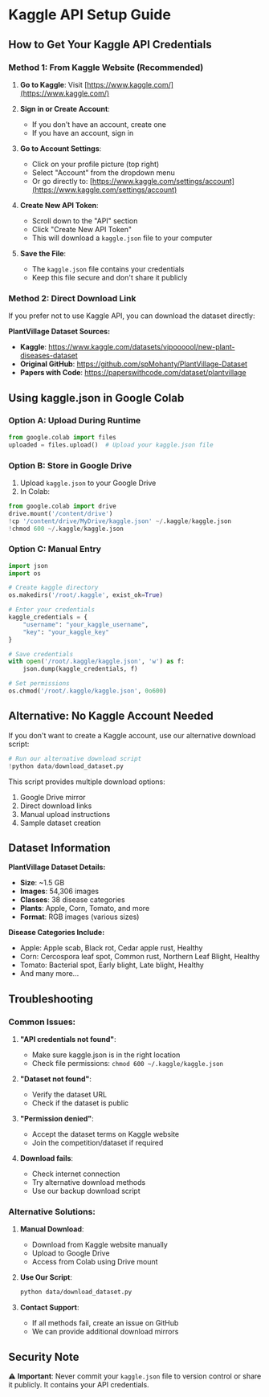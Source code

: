 # Kaggle API Setup Guide

## How to Get Your Kaggle API Credentials

### Method 1: From Kaggle Website (Recommended)

1. **Go to Kaggle**: Visit [https://www.kaggle.com/](https://www.kaggle.com/)

2. **Sign in or Create Account**: 
   - If you don't have an account, create one
   - If you have an account, sign in

3. **Go to Account Settings**:
   - Click on your profile picture (top right)
   - Select "Account" from the dropdown menu
   - Or go directly to: [https://www.kaggle.com/settings/account](https://www.kaggle.com/settings/account)

4. **Create New API Token**:
   - Scroll down to the "API" section
   - Click "Create New API Token"
   - This will download a `kaggle.json` file to your computer

5. **Save the File**: 
   - The `kaggle.json` file contains your credentials
   - Keep this file secure and don't share it publicly

### Method 2: Direct Download Link

If you prefer not to use Kaggle API, you can download the dataset directly:

**PlantVillage Dataset Sources:**
- **Kaggle**: https://www.kaggle.com/datasets/vipoooool/new-plant-diseases-dataset
- **Original GitHub**: https://github.com/spMohanty/PlantVillage-Dataset
- **Papers with Code**: https://paperswithcode.com/dataset/plantvillage

## Using kaggle.json in Google Colab

### Option A: Upload During Runtime
```python
from google.colab import files
uploaded = files.upload()  # Upload your kaggle.json file
```

### Option B: Store in Google Drive
1. Upload `kaggle.json` to your Google Drive
2. In Colab:
```python
from google.colab import drive
drive.mount('/content/drive')
!cp '/content/drive/MyDrive/kaggle.json' ~/.kaggle/kaggle.json
!chmod 600 ~/.kaggle/kaggle.json
```

### Option C: Manual Entry
```python
import json
import os

# Create kaggle directory
os.makedirs('/root/.kaggle', exist_ok=True)

# Enter your credentials
kaggle_credentials = {
    "username": "your_kaggle_username",
    "key": "your_kaggle_key"
}

# Save credentials
with open('/root/.kaggle/kaggle.json', 'w') as f:
    json.dump(kaggle_credentials, f)

# Set permissions
os.chmod('/root/.kaggle/kaggle.json', 0o600)
```

## Alternative: No Kaggle Account Needed

If you don't want to create a Kaggle account, use our alternative download script:

```python
# Run our alternative download script
!python data/download_dataset.py
```

This script provides multiple download options:
1. Google Drive mirror
2. Direct download links
3. Manual upload instructions
4. Sample dataset creation

## Dataset Information

**PlantVillage Dataset Details:**
- **Size**: ~1.5 GB
- **Images**: 54,306 images
- **Classes**: 38 disease categories
- **Plants**: Apple, Corn, Tomato, and more
- **Format**: RGB images (various sizes)

**Disease Categories Include:**
- Apple: Apple scab, Black rot, Cedar apple rust, Healthy
- Corn: Cercospora leaf spot, Common rust, Northern Leaf Blight, Healthy
- Tomato: Bacterial spot, Early blight, Late blight, Healthy
- And many more...

## Troubleshooting

### Common Issues:

1. **"API credentials not found"**:
   - Make sure kaggle.json is in the right location
   - Check file permissions: `chmod 600 ~/.kaggle/kaggle.json`

2. **"Dataset not found"**:
   - Verify the dataset URL
   - Check if the dataset is public

3. **"Permission denied"**:
   - Accept the dataset terms on Kaggle website
   - Join the competition/dataset if required

4. **Download fails**:
   - Check internet connection
   - Try alternative download methods
   - Use our backup download script

### Alternative Solutions:

1. **Manual Download**:
   - Download from Kaggle website manually
   - Upload to Google Drive
   - Access from Colab using Drive mount

2. **Use Our Script**:
   ```bash
   python data/download_dataset.py
   ```

3. **Contact Support**:
   - If all methods fail, create an issue on GitHub
   - We can provide additional download mirrors

## Security Note

⚠️ **Important**: Never commit your `kaggle.json` file to version control or share it publicly. It contains your API credentials.
